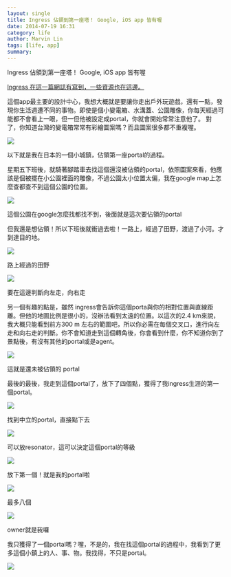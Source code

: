 ```yaml
---
layout: single
title: Ingress 佔領到第一座塔！ Google, iOS app 皆有喔
date: 2014-07-19 16:31
category: life
author: Marvin Lin
tags: [life, app]
summary: 
---
```


  

Ingress 佔領到第一座塔！ Google, iOS app 皆有喔

  

[Ingress 在這一篇網誌有寫到，一些資源也在這邊。](http://artimis19.blogspot.jp/2014/07/ingress-ios-app.html)

  

這個app最主要的設計中心，我想大概就是要讓你走出戶外玩遊戲，還有一點，發現你生活週遭不同的事物。即使是個小變電箱、水溝蓋、公園雕像，你每天經過可能都不會看上一眼，但一但他被設定成portal，你就會開始常常注意他了。 對了，你知道台灣的變電箱常常有彩繪圖案嗎？而且圖案很多都不重複喔。

  

[![](http://4.bp.blogspot.com/-kAEuF5BKZJU/U8njADFwBYI/AAAAAAAADPE/bKb_M32H3G0/s1600/ScreenHunter_674+Jul.+17+21.44_%25E7%25BB%2593%25E6%259E%259C.jpg)](http://4.bp.blogspot.com/-kAEuF5BKZJU/U8njADFwBYI/AAAAAAAADPE/bKb_M32H3G0/s1600/ScreenHunter_674+Jul.+17+21.44_%25E7%25BB%2593%25E6%259E%259C.jpg)

  

  

以下就是我在日本的一個小城鎮，佔領第一座portal的過程。

  

  

  

星期五下班後，就騎著腳踏車去找這個還沒被佔領的portal，依照圖案來看，他應該是個被擺在小公園裡面的雕像，不過公園太小位置太偏，我在google map上怎麼查都查不到這個公園的位置。

  

[![](http://3.bp.blogspot.com/-ZaVl_4fxeok/U8ni_BWSSXI/AAAAAAAADOw/lmk_eDgm1MU/s1600/IMG_2628_%25E7%25BB%2593%25E6%259E%259C.JPG)](http://3.bp.blogspot.com/-ZaVl_4fxeok/U8ni_BWSSXI/AAAAAAAADOw/lmk_eDgm1MU/s1600/IMG_2628_%25E7%25BB%2593%25E6%259E%259C.JPG)

這個公園在google怎麼找都找不到，後面就是這次要佔領的portal

  

  

但我還是想佔領！所以下班後就衝過去啦！一路上，經過了田野，渡過了小河。才到達目的地。

  

[![](http://1.bp.blogspot.com/-W-13fWz4KJw/U8ni7WmA7wI/AAAAAAAADOk/nXpNBaDeWxQ/s1600/IMG_2620_%25E7%25BB%2593%25E6%259E%259C.JPG)](http://1.bp.blogspot.com/-W-13fWz4KJw/U8ni7WmA7wI/AAAAAAAADOk/nXpNBaDeWxQ/s1600/IMG_2620_%25E7%25BB%2593%25E6%259E%259C.JPG)

路上經過的田野

  

[![](http://4.bp.blogspot.com/-jsIHRk8l1eU/U8ni7Xz92UI/AAAAAAAADNw/zWEW2Ro1E-Q/s1600/IMG_2621_%25E7%25BB%2593%25E6%259E%259C.JPG)](http://4.bp.blogspot.com/-jsIHRk8l1eU/U8ni7Xz92UI/AAAAAAAADNw/zWEW2Ro1E-Q/s1600/IMG_2621_%25E7%25BB%2593%25E6%259E%259C.JPG)

要在這邊判斷向左走，向右走

  

另一個有趣的點是，雖然 ingress會告訴你這個porta與你的相對位置與直線距離。但他的地圖比例是很小的，沒辦法看到太遠的位置。以這次的2.4 km來說，我大概只能看到前方300 m 左右的範圍吧，所以你必需在每個交叉口，進行向左走和向右走的判斷。你不會知道走到這個轉角後，你會看到什麼，你不知道你到了景點後，有沒有其他的portal或是agent。

  

[![](http://1.bp.blogspot.com/-mmcAXxhB-Ao/U8ni-zeu2SI/AAAAAAAADPY/IObdKIq6eaU/s1600/IMG_2627_%25E7%25BB%2593%25E6%259E%259C.JPG)](http://1.bp.blogspot.com/-mmcAXxhB-Ao/U8ni-zeu2SI/AAAAAAAADPY/IObdKIq6eaU/s1600/IMG_2627_%25E7%25BB%2593%25E6%259E%259C.JPG)

這就是還未被佔領的 portal

  
  

最後的最後，我走到這個portal了，放下了四個點，獲得了我ingress生涯的第一個portal。

  

[![](http://3.bp.blogspot.com/-KcLQc3T4m04/U8ni66LaZ-I/AAAAAAAADN0/aGqwUERGgno/s1600/IMG_2622_%25E7%25BB%2593%25E6%259E%259C.PNG)](http://3.bp.blogspot.com/-KcLQc3T4m04/U8ni66LaZ-I/AAAAAAAADN0/aGqwUERGgno/s1600/IMG_2622_%25E7%25BB%2593%25E6%259E%259C.PNG)

找到中立的portal，直接點下去

  

[![](http://2.bp.blogspot.com/-rbOFTh7LI8w/U8ni8I2_ypI/AAAAAAAADN4/Djzm-g-H8so/s1600/IMG_2623_%25E7%25BB%2593%25E6%259E%259C.PNG)](http://2.bp.blogspot.com/-rbOFTh7LI8w/U8ni8I2_ypI/AAAAAAAADN4/Djzm-g-H8so/s1600/IMG_2623_%25E7%25BB%2593%25E6%259E%259C.PNG)

可以放resonator，這可以決定這個portal的等級

  

[![](http://1.bp.blogspot.com/-oU5Wj9a_qYo/U8ni8YU9qJI/AAAAAAAADN8/WcuTYiEsfZI/s1600/IMG_2624_%25E7%25BB%2593%25E6%259E%259C.PNG)](http://1.bp.blogspot.com/-oU5Wj9a_qYo/U8ni8YU9qJI/AAAAAAAADN8/WcuTYiEsfZI/s1600/IMG_2624_%25E7%25BB%2593%25E6%259E%259C.PNG)

放下第一個！就是我的portal啦

  

[![](http://2.bp.blogspot.com/-mJgLrNwRHPs/U8ni9RvixFI/AAAAAAAADOY/h3BZuGh18HU/s1600/IMG_2625_%25E7%25BB%2593%25E6%259E%259C.PNG)](http://2.bp.blogspot.com/-mJgLrNwRHPs/U8ni9RvixFI/AAAAAAAADOY/h3BZuGh18HU/s1600/IMG_2625_%25E7%25BB%2593%25E6%259E%259C.PNG)

最多八個

  

[![](http://1.bp.blogspot.com/-Y3XqtkQ9Tzg/U8ni9kkHboI/AAAAAAAADPU/KksAG6g7cRs/s1600/IMG_2626_%25E7%25BB%2593%25E6%259E%259C.PNG)](http://1.bp.blogspot.com/-Y3XqtkQ9Tzg/U8ni9kkHboI/AAAAAAAADPU/KksAG6g7cRs/s1600/IMG_2626_%25E7%25BB%2593%25E6%259E%259C.PNG)

owner就是我囉

我只獲得了一個portal嗎？喔，不是的，我在找這個portal的過程中，我看到了更多這個小鎮上的人、事、物。我找得，不只是portal。

  

[![](http://3.bp.blogspot.com/-a54RoR_tnuY/U8ni_IhxVtI/AAAAAAAADO8/QJwylMHb5IQ/s1600/IMG_2629_%25E7%25BB%2593%25E6%259E%259C.JPG)](http://3.bp.blogspot.com/-a54RoR_tnuY/U8ni_IhxVtI/AAAAAAAADO8/QJwylMHb5IQ/s1600/IMG_2629_%25E7%25BB%2593%25E6%259E%259C.JPG)